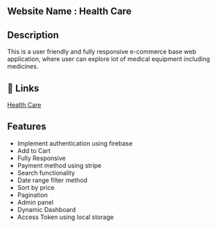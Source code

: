 ## Website Name : Health Care

## Description

This is a user friendly and fully responsive e-commerce base web application, where user can explore lot of medical equipment including medicines. 


## 🔗 Links

[Health Care](https://health-care-f14b8.firebaseapp.com)

## Features

- Implement authentication using firebase
- Add to Cart
- Fully Responsive
- Payment method using stripe
- Search functionality
- Date range filter method
- Sort by price
- Pagination
- Admin panel
- Dynamic Dashboard
- Access Token using local storage

